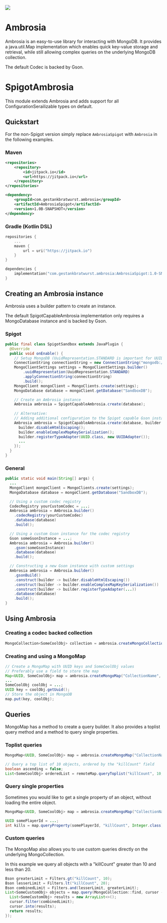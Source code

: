 [![](https://jitpack.io/v/Flo0/Ambrosia.svg)](https://jitpack.io/#Flo0/Ambrosia)

# Ambrosia

Ambrosia is an easy-to-use library for interacting with MongoDB.
It provides a java.util.Map implementation which enables quick key-value storage and retrieval,
while still allowing complex queries on the underlying MongoDB collection.

The default Codec is backed by Gson.

# SpigotAmbrosia

This module extends Ambrosia and adds support for all ConfigurationSerailizable types on default.

## Quickstart

For the non-Spigot version simply replace `AmbrosiaSpigot` with `Ambrosia` in the following examples.


### Maven
```xml
<repositories>
    <repository>
        <id>jitpack.io</id>
        <url>https://jitpack.io</url>
    </repository>
</repositories>
```
```xml
<dependency>
    <groupId>com.gestankbratwurst.ambrosia</groupId>
    <artifactId>AmbrosiaSpigot</artifactId>
    <version>1.0B-SNAPSHOT</version>
</dependency>
```

### Gradle (Kotlin DSL)
```kt
repositories {
    ...
    maven {
        url = uri("https://jitpack.io")
    }
}
```
```kt
dependencies {
    implementation("com.gestankbratwurst.ambrosia:AmbrosiaSpigot:1.0-SNAPSHOT")
}
```

## Creating an Ambrosia instance

Ambrosia uses a builder pattern to create an instance.

The default SpigotCapableAmbrosia implementation only requires a MongoDatabase instance and is backed by Gson.
### Spigot
```java
public final class SpigotSandbox extends JavaPlugin {
  @Override
  public void onEnable() {
    // Setup MongoDB (UuidRepresentation.STANDARD is important for UUID keys)
    ConnectionString connectionString = new ConnectionString("mongodb://user:pw@127.0.0.1:27017");
    MongoClientSettings settings = MongoClientSettings.builder()
        .uuidRepresentation(UuidRepresentation.STANDARD)
        .applyConnectionString(connectionString)
        .build();
    MongoClient mongoClient = MongoClients.create(settings);
    MongoDatabase database = mongoClient.getDatabase("SandboxDB");

    // Create an Ambrosia instance
    Ambrosia ambrosia = SpigotCapableAmbrosia.create(database);
    
    // Alternative:
    // Adding additional configuration to the Spigot capable Gson instance
    Ambrosia ambrosia = SpigotCapableAmbrosia.create(database, builder -> {
      builder.disableHtmlEscaping();
      builder.enableComplexMapKeySerialization();
      builder.registerTypeAdapter(UUID.class, new UUIDAdapter());
      ...
    });
  }
}
```
### General
```java
public static void main(String[] args) {
  ...
  MongoClient mongoClient = MongoClients.create(settings);
  MongoDatabase database = mongoClient.getDatabase("SandboxDB");

  // Using a custom codec registry
  CodecRegistry yourCustomCodec = ...;
  Ambrosia ambrosia = Ambrosia.builder()
    .codecRegistry(yourCustomCodec)
    .database(database)
    .build();

  // Using a custom Gson instance for the codec registry
  Gson someGsonInstance = ...;
  Ambrosia ambrosia = Ambrosia.builder()
    .gson(someGsonInstance)
    .database(database)
    .build();

  // Constructing a new Gson instance with custom settings
  Ambrosia ambrosia = Ambrosia.builder()
    .gsonBuild()
    .construct(builder -> builder.disableHtmlEscaping())
    .construct(builder -> builder.enableComplexMapKeySerialization())
    .construct(builder -> builder.registerTypeAdapter(...))
    .database(database)
    .build();
}
```

## Using Ambrosia

### Creating a codec backed collection
```java
MongoCollection<SomeCoolObj> collection = ambrosia.createMongoCollection("CollectionName", SomeCoolObj.class);
```

### Creating and using a MongoMap
```java
// Create a MongoMap with UUID keys and SomeCoolObj values
// Preferably use a field to store the map
Map<UUID, SomeCoolObj> map = ambrosia.createMongoMap("CollectionName", UUID.class, SomeCoolObj.class);
...
SomeCoolObj coolObj = ...;
UUID key = coolObj.getUuid();
// Store the object in MongoDB
map.put(key, coolObj);
```

## Queries

MongoMap has a method to create a query builder.
It also provides a toplist query method and a method to query single properties.

### Toplist queries

```java
MongoMap<UUID, SomeCoolObj> map = ambrosia.createMongoMap("CollectionName", UUID.class, SomeCoolObj.class);

// Query a top list of 10 objects, ordered by the "killCount" field
boolean ascending = false;
List<SomeCoolObj> orderedList = remoteMap.queryToplist("killCount", 10, ascending);
```
### Query single properties
Sometimes you would like to get a single property of an object, without loading the entire object.
```java
MongoMap<UUID, SomeCoolObj> map = ambrosia.createMongoMap("CollectionName", UUID.class, SomeCoolObj.class);

UUID somePlayerId = ...;
int kills = map.queryProperty(somePlayerId, "killCount", Integer.class);
```
### Custom queries
The MongoMap also allows you to use custom queries directly on the underlying MongoCollection.

In this example we query all objects with a "killCount" greater than 10 and less than 20.
```java
Bson greaterLimit = Filters.gt("killCount", 10);
Bson lesserLimit = Filters.lt("killCount", 20);
Bson combinedLimit = Filters.and(lesserLimit, greaterLimit);
List<SomeCustomObj> objects = map.query(MongoCollection::find, cursor -> {
  List<SomeCustomObj> results = new ArrayList<>();
  cursor.filter(combinedLimit);
  cursor.into(results);
  return results;
});
```